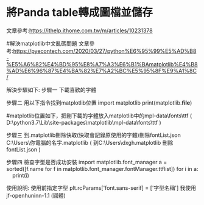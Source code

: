 # 將Panda table轉成圖檔並儲存
文章參考:https://ithelp.ithome.com.tw/m/articles/10231378 

#解決matplotlib中文亂碼問題
文章參考:https://pyecontech.com/2020/03/27/python%E6%95%99%E5%AD%B8-%E5%A6%82%E4%BD%95%E8%A7%A3%E6%B1%BAmatplotlib%E4%B8%AD%E6%96%87%E4%BA%82%E7%A2%BC%E5%95%8F%E9%A1%8C/

解決步驟如下:
步驟一 
下載喜歡的字體

步驟二 
用以下指令找到matplotlib位置
import matplotlib
print(matplotlib.__file__)

#matplotlib位置如下，把剛下載的字體放入matplotlib中的mpl-data\fonts\ttf
( D:\python3.7\Lib\site-packages\matplotlib\mpl-data\fonts\ttf )

步驟三 
到\.matplotlib刪除快取(快取會記錄原使用的字體)刪除fontList.json
 C:\Users\你電腦的名字\.matplotlib
( 到C:\Users\dxgh\.matplotlib 刪除fontList.json )

步驟四
檢查字型是否成功安裝
import matplotlib.font_manager 
a = sorted([f.name for f in matplotlib.font_manager.fontManager.ttflist])
for i in a:
    print(i)

使用說明:
使用前指定字型
plt.rcParams['font.sans-serif] = ['字型名稱']
我使用 jf-openhuninn-1.1 (圓體)

